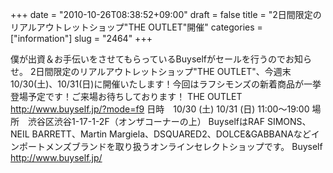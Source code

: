 +++
date = "2010-10-26T08:38:52+09:00"
draft = false
title = "2日間限定のリアルアウトレットショップ&quot;THE OUTLET&quot;開催"
categories = ["information"]
slug = "2464"
+++

僕が出資＆お手伝いをさせてもらっているBuyselfがセールを行うのでお知らせ。
2日間限定のリアルアウトレットショップ"THE OUTLET"、今週末10/30(土)、10/31(日)に開催いたします！今回はラフシモンズの新着商品が一挙登場予定です！ご来場お待ちしております！
THE OUTLET
<a href="http://www.buyself.jp/?mode=f9" target="_blank">http://www.buyself.jp/?mode=f9</a>
日時　10/30 (土)  10/31 (日)  11:00～19:00
場所　渋谷区渋谷1-17-1-2F（オンザコーナーの上）
BuyselfはRAF SIMONS、NEIL BARRETT、Martin Margiela、DSQUARED2、DOLCE&GABBANAなどインポートメンズブランドを取り扱うオンラインセレクトショップです。
Buyself
<a href="http://www.buyself.jp/" target="_blank">http://www.buyself.jp/</a>
